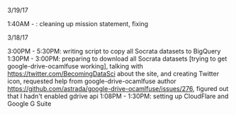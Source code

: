 3/19/17

1:40AM - : cleaning up mission statement, fixing 

3/18/17

3:00PM - 5:30PM: writing script to copy all Socrata datasets to BigQuery
1:30PM - 3:00PM: preparing to download all Socrata datasets [trying to get google-drive-ocamlfuse working], talking with https://twitter.com/BecomingDataSci about the site, and creating Twitter icon, requested help from google-drive-ocamlfuse author https://github.com/astrada/google-drive-ocamlfuse/issues/276, figured out that I hadn't enabled gdrive api
1:08PM - 1:30PM: setting up CloudFlare and Google G Suite 
